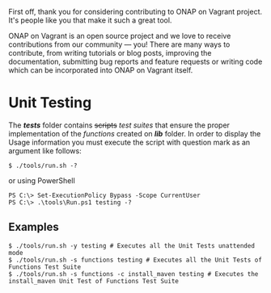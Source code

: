 First off, thank you for considering contributing to ONAP on Vagrant project.
It's people like you that make it such a great tool.

ONAP on Vagrant is an open source project and we love to receive contributions
from our community — you! There are many ways to contribute, from writing
tutorials or blog posts, improving the documentation, submitting bug reports and
feature requests or writing code which can be incorporated into ONAP on Vagrant
itself.

Unit Testing
============

The **_tests_** folder contains ~~scripts~~ _test suites_ that ensure the proper
implementation of the _functions_ created on **_lib_** folder.  In order to
display the Usage information you must execute the script with question mark as
an argument like follows:

    $ ./tools/run.sh -?

or using PowerShell

    PS C:\> Set-ExecutionPolicy Bypass -Scope CurrentUser
    PS C:\> .\tools\Run.ps1 testing -?

Examples
--------

    $ ./tools/run.sh -y testing # Executes all the Unit Tests unattended mode
    $ ./tools/run.sh -s functions testing # Executes all the Unit Tests of Functions Test Suite
    $ ./tools/run.sh -s functions -c install_maven testing # Executes the install_maven Unit Test of Functions Test Suite
